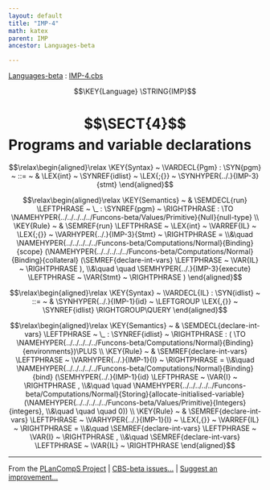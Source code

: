 ```yaml
---
layout: default
title: "IMP-4"
math: katex
parent: IMP
ancestor: Languages-beta

---
```


[Languages-beta] : [IMP-4.cbs]

$$\KEY{Language} \STRING{IMP}$$

# $$\SECT{4}$$ Programs and variable declarations
           


$$\relax\begin{aligned}\relax
  \KEY{Syntax} ~ 
    \VARDECL{Pgm} : \SYN{pgm}
      ~ ::= ~ & \LEX{int} ~ \SYNREF{idlist} ~ \LEX{;{}} ~ \SYNHYPER{../.}{IMP-3}{stmt}
\end{aligned}$$

$$\relax\begin{aligned}\relax
  \KEY{Semantics} ~ 
  & \SEMDECL{run} \LEFTPHRASE ~ \_ : \SYNREF{pgm} ~ \RIGHTPHRASE  :  \TO \NAMEHYPER{../../../../../Funcons-beta/Values/Primitive}{Null}{null-type} 
\\
  \KEY{Rule} ~ 
    & \SEMREF{run} \LEFTPHRASE ~ \LEX{int} ~ \VARREF{IL} ~ \LEX{;{}} ~ \VARHYPER{../.}{IMP-3}{Stmt} ~ \RIGHTPHRASE  = \\&\quad
      \NAMEHYPER{../../../../../Funcons-beta/Computations/Normal}{Binding}{scope}
        (\NAMEHYPER{../../../../../Funcons-beta/Computations/Normal}{Binding}{collateral}
           (\SEMREF{declare-int-vars} \LEFTPHRASE ~ \VAR{IL} ~ \RIGHTPHRASE ), \\&\quad \quad 
         \SEMHYPER{../.}{IMP-3}{execute} \LEFTPHRASE ~ \VAR{Stmt} ~ \RIGHTPHRASE )
\end{aligned}$$

$$\relax\begin{aligned}\relax
  \KEY{Syntax} ~ 
    \VARDECL{IL} : \SYN{idlist}
      ~ ::= ~ & \SYNHYPER{../.}{IMP-1}{id} ~ \LEFTGROUP \LEX{,{}} ~ \SYNREF{idlist} \RIGHTGROUP\QUERY
\end{aligned}$$

$$\relax\begin{aligned}\relax
  \KEY{Semantics} ~ 
  & \SEMDECL{declare-int-vars} \LEFTPHRASE ~ \_ : \SYNREF{idlist} ~ \RIGHTPHRASE  : ( \TO \NAMEHYPER{../../../../../Funcons-beta/Computations/Normal}{Binding}{environments})\PLUS 
\\
  \KEY{Rule} ~ 
    & \SEMREF{declare-int-vars} \LEFTPHRASE ~ \VARHYPER{../.}{IMP-1}{I} ~ \RIGHTPHRASE  = \\&\quad
      \NAMEHYPER{../../../../../Funcons-beta/Computations/Normal}{Binding}{bind}
        (\SEMHYPER{../.}{IMP-1}{id} \LEFTPHRASE ~ \VAR{I} ~ \RIGHTPHRASE , \\&\quad \quad 
         \NAMEHYPER{../../../../../Funcons-beta/Computations/Normal}{Storing}{allocate-initialised-variable}
           (\NAMEHYPER{../../../../../Funcons-beta/Values/Primitive}{Integers}{integers}, \\&\quad \quad \quad 
            0))
\\
  \KEY{Rule} ~ 
    & \SEMREF{declare-int-vars} \LEFTPHRASE ~ \VARHYPER{../.}{IMP-1}{I} ~ \LEX{,{}} ~ \VARREF{IL} ~ \RIGHTPHRASE  = \\&\quad
      \SEMREF{declare-int-vars} \LEFTPHRASE ~ \VAR{I} ~ \RIGHTPHRASE , \\&\quad 
      \SEMREF{declare-int-vars} \LEFTPHRASE ~ \VAR{IL} ~ \RIGHTPHRASE 
\end{aligned}$$



[Funcons-beta]: /CBS-beta/math/Funcons-beta
  "FUNCONS-BETA"
[Unstable-Funcons-beta]: /CBS-beta/math/Unstable-Funcons-beta
  "UNSTABLE-FUNCONS-BETA"
[Languages-beta]: /CBS-beta/math/Languages-beta
  "LANGUAGES-BETA"
[Unstable-Languages-beta]: /CBS-beta/math/Unstable-Languages-beta
  "UNSTABLE-LANGUAGES-BETA"
[CBS-beta]: /CBS-beta 
  "CBS-BETA"


____

From the [PLanCompS Project] | [CBS-beta issues...] | [Suggest an improvement...]

[IMP-4.cbs]: /CBS-beta/Languages-beta/IMP/IMP-cbs/IMP/IMP-4/IMP-4.cbs
  "CBS SOURCE FILE"
[PLanCompS Project]: https://plancomps.github.io
  "PROGRAMMING LANGUAGE COMPONENTS AND SPECIFICATIONS PROJECT HOME PAGE"
[CBS-beta issues...]: https://github.com/plancomps/CBS-beta/issues
  "CBS-BETA ISSUE REPORTS ON GITHUB"
[Suggest an improvement...]: mailto:plancomps@gmail.com?Subject=CBS-beta%20-%20comment&Body=Re%3A%20CBS-beta%20specification%20at%20IMP/IMP-4/IMP-4.cbs%0A%0AComment/Query/Issue/Suggestion%3A%0A%0A%0ASignature%3A%0A 
  "GENERATE AN EMAIL TEMPLATE"
